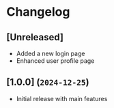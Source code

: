 # Changelog

## [Unreleased]

- Added a new login page
- Enhanced user profile page

## [1.0.0] (`2024-12-25`)

- Initial release with main features

